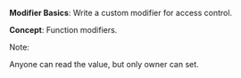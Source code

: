 **Modifier Basics**: Write a custom modifier for access control.

**Concept**: Function modifiers.

Note:

Anyone can read the value, but only owner can set.
